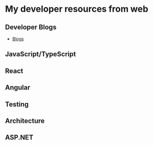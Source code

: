 # My developer resources from web

## Developer Blogs

- [Blogs](BLOGS.md)

## JavaScript/TypeScript

## React

## Angular

## Testing

## Architecture

## ASP.NET

